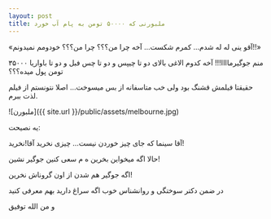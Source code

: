 ```yaml
---
layout: post
title: ملبورنی که ۵۰۰۰۰ تومن به پام آب خورد
---
```


«آقو ینی له له شدم... کمرم شکست... آخه چرا من؟؟؟ چرا من؟؟؟ خودومم نمیدونم!!»

منم جوگیرماااا!!! آخه کدوم الاغی بالای دو تا چیپس و دو تا چس فبل و دو تا باواریا ۳۵۰۰۰ تومن پول میده؟؟؟

حقیقتا فیلمش قشنگ بود ولی خب متاسفانه از بس میسوخت... اصلا نتونستم از فیلم لذت ببرم.

![ملبورن]({{ site.url }}/public/assets/melbourne.jpg)

یه نصیحت:

آقا سینما که جای چیز خوردن نیست... چیزی نخرید آقا!نخرید!

حالا اگه میخواین بخرین ه م سعی کنین جوگیر نشین!

اگه جوگیر هم شدن از اون گروناش نخرین!


در ضمن دکتر سوختگی و روانشناس خوب اگه سراغ دارید بهم معرفی کنید

و من الله توفیق